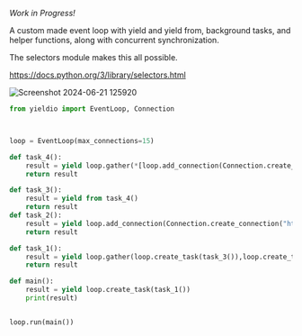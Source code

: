*Work in Progress!*

A custom made event loop with yield and yield from,
background tasks, and helper functions, along with concurrent synchronization.

The selectors module makes this all possible.

https://docs.python.org/3/library/selectors.html

![Screenshot 2024-06-21 125920](https://github.com/bendeez/async_event_loop/assets/127566471/378260f9-9145-49ff-b910-366f1204171f)

```python
from yieldio import EventLoop, Connection



loop = EventLoop(max_connections=15)

def task_4():
    result = yield loop.gather(*[loop.add_connection(Connection.create_connection("https://www.google.com/")) for _ in range(10)])
    return result

def task_3():
    result = yield from task_4()
    return result
def task_2():
    result = yield loop.add_connection(Connection.create_connection("https://www.google.com/"))
    return result

def task_1():
    result = yield loop.gather(loop.create_task(task_3()),loop.create_task(task_2()),loop.add_connection(Connection.create_connection("https://www.google.com/")))
    return result

def main():
    result = yield loop.create_task(task_1())
    print(result)


loop.run(main())
